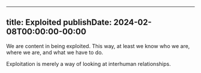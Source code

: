 
---
title: Exploited
publishDate: 2024-02-08T00:00:00-00:00
---

We are content in being exploited. This way, at least we know who we are, where
we are, and what we have to do.

Exploitation is merely a way of looking at interhuman relationships.
